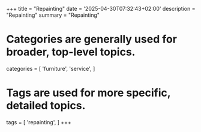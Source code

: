 +++
title = "Repainting"
date = '2025-04-30T07:32:43+02:00'
description = "Repainting"
summary = "Repainting"
# Categories are generally used for broader, top-level topics.
categories = [
 'furniture',
 'service',
]
# Tags are used for more specific, detailed topics.
tags = [
 'repainting',
]
+++
